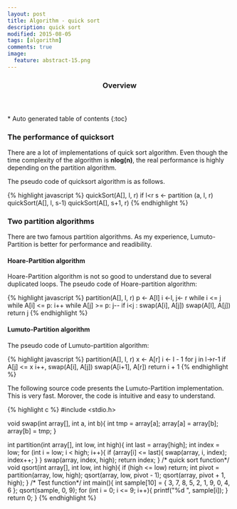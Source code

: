 ```yaml
---
layout: post
title: Algorithm - quick sort
description: quick sort 
modified: 2015-08-05
tags: [algorithm]
comments: true
image:
  feature: abstract-15.png
---
```


<section id="table-of-contents" class="toc">
  <header>
    <h3>Overview</h3>
  </header>
<div id="drawer" markdown="1">
*  Auto generated table of contents
{:toc}
</div>
</section><!-- /#table-of-contents -->

### The performance of quicksort

There are a lot of implementations of quick sort algorithm. Even though the time complexity of the algorithm is **nlog(n)**, the real performance is highly depending on the partition algorithm. 

The pseudo code of quicksort algorithm is as follows. 

{% highlight javascript %}
quickSort(A[], l, r)
      if l<r
      s <- partition (a, l, r)
      quickSort(A[], l, s-1)
      quickSort(A[], s+1, r)
{% endhighlight %}

### Two partition algorithms

There are two famous partition algorithms. As my experience, Lumuto-Partition is better for performance and readibility.

#### Hoare-Partition algorithm

Hoare-Partition algorithm is not so good to understand due to several duplicated loops.
The pseudo code of Hoare-partition algorithm:

{% highlight javascript %}
partition(A[], l, r)
      p <- A[l]
      i <-l, j<- r
      while i <= j
	 while A[i] <= p: i++
	 while A[j] >= p: j--
	 if i<j : swap(A[i], A[j])
      swap(A[l], A[j])
      return j
{% endhighlight %}

#### Lumuto-Partition algorithm

The pseudo code of Lumuto-partition algorithm:

{% highlight javascript %}
partition(A[], l, r)
      x <- A[r]
      i <- l - 1
      for j in l->r-1
      	if A[j] <= x
      	   i++, swap(A[i], A[j])
      swap(A[i+1], A[r])
      return i + 1
{% endhighlight %}

The following source code presents the Lumuto-Partition implementation. This is very fast. Morover, the code is intuitive and easy to understand.

{% highlight c %}
#include <stdio.h>

void swap(int array[], int a, int b){
	int tmp = array[a];
	array[a] = array[b];
	array[b] = tmp;
}

int partition(int array[], int low, int high){
	int last = array[high];
	int index = low;
	for (int i = low; i < high; i++){
		if (array[i] <= last){
			swap(array, i, index);
			index++;
		}
	}
	swap(array, index, high);
	return index;
}
/* quick sort function*/
void qsort(int array[], int low, int high){
	if (high <= low)
		return;
	int pivot = partition(array, low, high);
	qsort(array, low, pivot - 1);
	qsort(array, pivot + 1, high);
}
/* Test function*/
int main(){
	int sample[10] = { 3, 7, 8, 5, 2, 1, 9, 0, 4, 6 };
	qsort(sample, 0, 9);
	for (int i = 0; i <= 9; i++){
		printf("%d ", sample[i]);
	}
	return 0;
}
{% endhighlight %}


